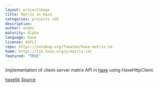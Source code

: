 ```yaml
---
layout: projectimage
title: Matrix on Haxe
categories: projects sdk
description: 
author: endes
maturity: Alpha
language: Haxe
license: AGPL3
repo: https://notabug.org/Tamaimo/haxe-matrix-im
home: https://lib.haxe.org/p/matrix-im/
featured: "TRUE"
---
```


Implementation of client-server matrix API in [haxe](https://haxe.org/) using HaxeHttpClient.

[haxelib](https://lib.haxe.org/p/matrix-im/)
[Source](https://notabug.org/Tamaimo/haxe-matrix-im)
